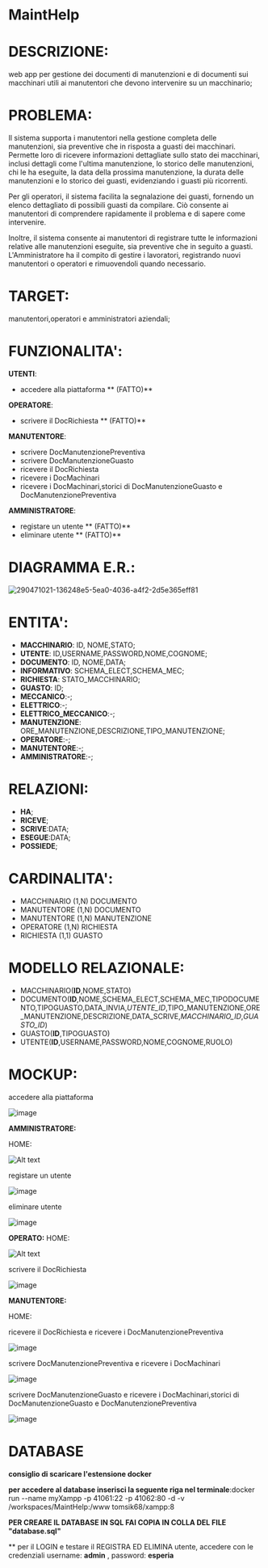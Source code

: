 # MaintHelp

# DESCRIZIONE: 
web app per gestione dei documenti di manutenzioni e di documenti sui macchinari utili ai manutentori che devono intervenire su un macchinario;

# PROBLEMA:

Il sistema supporta i manutentori nella gestione completa delle manutenzioni, sia preventive che in risposta a guasti dei macchinari. Permette loro di ricevere informazioni dettagliate sullo stato dei macchinari, inclusi dettagli come l'ultima manutenzione, lo storico delle manutenzioni, chi le ha eseguite, la data della prossima manutenzione, la durata delle manutenzioni e lo storico dei guasti, evidenziando i guasti più ricorrenti.

Per gli operatori, il sistema facilita la segnalazione dei guasti, fornendo un elenco dettagliato di possibili guasti da compilare. Ciò consente ai manutentori di comprendere rapidamente il problema e di sapere come intervenire.

Inoltre, il sistema consente ai manutentori di registrare tutte le informazioni relative alle manutenzioni eseguite, sia preventive che in seguito a guasti. L'Amministratore ha il compito di gestire i lavoratori, registrando nuovi manutentori o operatori e rimuovendoli quando necessario.

# TARGET: 
manutentori,operatori e amministratori aziendali;

# FUNZIONALITA': 
**UTENTI**:
  * accedere alla piattaforma ** (FATTO)**
    
**OPERATORE**:
  * scrivere il DocRichiesta ** (FATTO)**

**MANUTENTORE**:
  * scrivere DocManutenzionePreventiva
  * scrivere DocManutenzioneGuasto
  * ricevere il DocRichiesta
  * ricevere i DocMachinari
  * ricevere i DocMachinari,storici di DocManutenzioneGuasto e DocManutenzionePreventiva
    
**AMMINISTRATORE**:
  * registare un utente ** (FATTO)**
  * eliminare utente ** (FATTO)**
    
# DIAGRAMMA E.R.:

![290471021-136248e5-5ea0-4036-a4f2-2d5e365eff81](https://github.com/silviaarnoldi/MaintHelp/assets/101811166/3fee65a6-1c8b-4d07-bddf-f15d0ef3c184)




# ENTITA': 
  * **MACCHINARIO**: ID, NOME,STATO;
  * **UTENTE**: ID,USERNAME,PASSWORD,NOME,COGNOME;
  * **DOCUMENTO**: ID, NOME,DATA;
  * **INFORMATIVO**: SCHEMA_ELECT,SCHEMA_MEC;
  * **RICHIESTA**: STATO_MACCHINARIO;
  * **GUASTO**: ID;
  * **MECCANICO**:-;
  * **ELETTRICO**:-;
  * **ELETTRICO_MECCANICO**:-;
  * **MANUTENZIONE**: ORE_MANUTENZIONE,DESCRIZIONE,TIPO_MANUTENZIONE;
  * **OPERATORE**:-;
  * **MANUTENTORE**:-;
  * **AMMINISTRATORE**:-;

# RELAZIONI: 
  * **HA**;
  * **RICEVE**;
  * **SCRIVE**:DATA;
  * **ESEGUE**:DATA;
  *  **POSSIEDE**;
    
# CARDINALITA':
 * MACCHINARIO (1,N) DOCUMENTO
 * MANUTENTORE (1,N) DOCUMENTO
 * MANUTENTORE (1,N) MANUTENZIONE
 * OPERATORE (1,N) RICHIESTA
 * RICHIESTA (1,1) GUASTO
   
   
# MODELLO RELAZIONALE:
 * MACCHINARIO(**ID**,NOME,STATO)
 * DOCUMENTO(**ID**,NOME,SCHEMA_ELECT,SCHEMA_MEC,TIPODOCUMENTO,TIPOGUASTO,DATA_INVIA,*UTENTE_ID*,TIPO_MANUTENZIONE,ORE_MANUTENZIONE,DESCRIZIONE,DATA_SCRIVE,*MACCHINARIO_ID*,*GUASTO_ID*)
 * GUASTO(**ID**,TIPOGUASTO)
 * UTENTE(**ID**,USERNAME,PASSWORD,NOME,COGNOME,RUOLO)
     
# MOCKUP: 
accedere alla piattaforma

![image](https://github.com/silviaarnoldi/MaintHelp/assets/101811166/f9f69fb7-add1-48a7-8998-fde7f9053a2b)

**AMMINISTRATORE:**

HOME:

![Alt text](image.png)


registare un utente 

![image](https://github.com/silviaarnoldi/MaintHelp/assets/101811166/3a1452a6-c892-480b-93b5-f47c75894e7f)


eliminare utente

![image](https://github.com/silviaarnoldi/MaintHelp/assets/101811166/ed9395a2-ac7b-48dd-b944-54062c7be500)


**OPERATO:**
HOME:

![Alt text](image-1.png)

scrivere il DocRichiesta

![image](https://github.com/silviaarnoldi/MaintHelp/assets/101811166/f1b16638-ed83-4418-8575-b8a8b786ca41)


**MANUTENTORE:**

HOME:

ricevere il DocRichiesta e ricevere i DocManutenzionePreventiva

![image](https://github.com/silviaarnoldi/MaintHelp/assets/101811166/f6b7dbd2-bc7a-4773-b5e9-e94ae34bb473)



scrivere DocManutenzionePreventiva e ricevere i DocMachinari

![image](https://github.com/silviaarnoldi/MaintHelp/assets/101811166/8569cb80-39ea-4644-b7e2-f8c3b3bc1535)




scrivere DocManutenzioneGuasto e ricevere i DocMachinari,storici di DocManutenzioneGuasto e DocManutenzionePreventiva

![image](https://github.com/silviaarnoldi/MaintHelp/assets/101811166/20b608b8-7abd-413b-9f1f-d52c3ca81709)




# DATABASE
**consiglio di scaricare l'estensione docker**

**per accedere al database inserisci la seguente riga nel terminale**:docker run --name myXampp -p 41061:22 -p 41062:80 -d -v /workspaces/MaintHelp:/www tomsik68/xampp:8

**PER CREARE IL DATABASE IN  SQL FAI COPIA IN COLLA DEL FILE "database.sql"** 

** per il LOGIN e testare il REGISTRA ED ELIMINA utente, accedere con le credenziali username: **admin** , password: **esperia**

